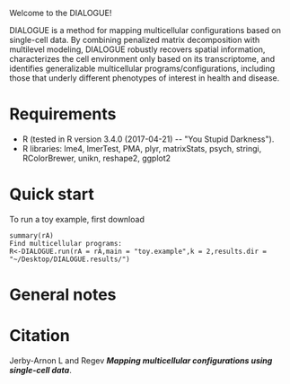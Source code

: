 Welcome to the DIALOGUE!

DIALOGUE is a method for mapping multicellular configurations based on single-cell data. By combining penalized matrix decomposition with multilevel modeling, DIALOGUE robustly recovers spatial information, characterizes the cell environment only based on its transcriptome, and identifies generalizable multicellular programs/configurations, including those that underly different phenotypes of interest in health and disease.

# **Requirements**

* R (tested in R version 3.4.0 (2017-04-21) -- "You Stupid Darkness").
* R libraries: lme4, lmerTest, PMA, plyr, matrixStats, psych, stringi, RColorBrewer, unikn, reshape2, ggplot2

# **Quick start**
To run a toy example, first download
```rA<-readRDS(system.file("extdata", "toy.example.rds", package = "DIALOGUE"))
summary(rA)
Find multicellular programs:
R<-DIALOGUE.run(rA = rA,main = "toy.example",k = 2,results.dir = "~/Desktop/DIALOGUE.results/")
```
# General notes


# Citation

Jerby-Arnon L and Regev _**Mapping multicellular configurations using single-cell data**_.
